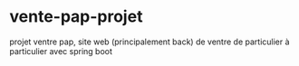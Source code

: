 # vente-pap-projet
projet ventre pap, site web (principalement back) de ventre de particulier à particulier avec spring boot
